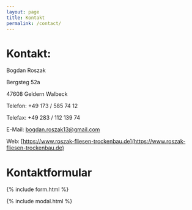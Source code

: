 ```yaml
---
layout: page
title: Kontakt
permalink: /contact/
---
```


<!-- ![alt text][logo]

[logo]: http://0.0.0.0:4000//assets/img/posts/sleek_placehold.jpg "Bogdan Roszak" -->

# Kontakt:
Bogdan Roszak

Bergsteg 52a

47608 Geldern Walbeck

Telefon:	+49 173 / 585 74 12

Telefax:	+49 283 / 112 139 74

E-Mail:	[bogdan.roszak13@gmail.com](mailto:{{site.email}})

Web:	[https://www.roszak-fliesen-trockenbau.de](https://www.roszak-fliesen-trockenbau.de)


# Kontaktformular

{% include form.html %}

{% include modal.html %}


